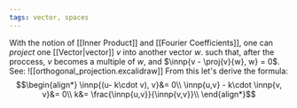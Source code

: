 ```yaml
---
tags: vector, spaces
---
```

With the notion of [[Inner Product]] and [[Fourier Coefficients]], one can *project* one [[Vector|vector]] $v$ into another vector $w$. such that, after the proccess, $v$ becomes a multiple of $w$, and $\innp{v - \proj{v}{w}, w} = 0$.
See:
![[orthogonal_projection.excalidraw]]
From this let's derive the formula:
$$\begin{align*}
\innp{(u- k\cdot v), v}&= 0\\
\innp{u,v} - k\cdot \innp{v, v}&= 0\\
k&= \frac{\innp{u,v}}{\innp{v,v}}\\
\end{align*}$$